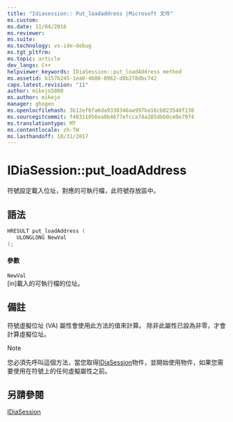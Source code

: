 ```yaml
---
title: "Idiasession:: Put_loadaddress |Microsoft 文件"
ms.custom: 
ms.date: 11/04/2016
ms.reviewer: 
ms.suite: 
ms.technology: vs-ide-debug
ms.tgt_pltfrm: 
ms.topic: article
dev_langs: C++
helpviewer_keywords: IDiaSession::put_loadAddress method
ms.assetid: b157b245-1ea0-4b80-8962-d8b278dbc742
caps.latest.revision: "11"
author: mikejo5000
ms.author: mikejo
manager: ghogen
ms.openlocfilehash: 3b12ef6fa6da9338346aa997ba16cb023548f138
ms.sourcegitcommit: f40311056ea0b4677efcca74a285dbb0ce0e7974
ms.translationtype: MT
ms.contentlocale: zh-TW
ms.lasthandoff: 10/31/2017
---
```

# <a name="idiasessionputloadaddress"></a>IDiaSession::put_loadAddress
符號設定載入位址，對應的可執行檔，此符號存放區中。  
  
## <a name="syntax"></a>語法  
  
```C++  
HRESULT put_loadAddress (   
   ULONGLONG NewVal  
);  
```  
  
#### <a name="parameters"></a>參數  
 `NewVal`  
 [in]載入的可執行檔的位址。  
  
## <a name="remarks"></a>備註  
 符號虛擬位址 (VA) 屬性會使用此方法的值來計算。 除非此屬性已設為非零，才會計算虛擬位址。  
  
> [!NOTE]
>  您必須先呼叫這個方法，當您取得[IDiaSession](../../debugger/debug-interface-access/idiasession.md)物件，並開始使用物件，如果您需要使用在符號上的任何虛擬屬性之前。  
  
## <a name="see-also"></a>另請參閱  
 [IDiaSession](../../debugger/debug-interface-access/idiasession.md)